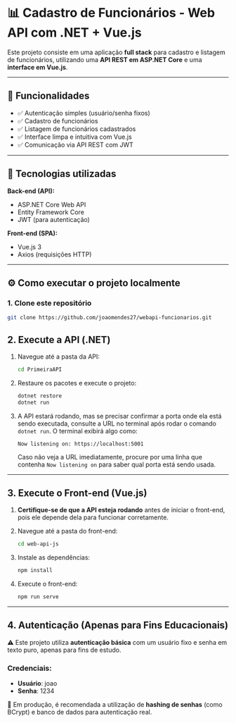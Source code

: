 # 📊 Cadastro de Funcionários - Web API com .NET + Vue.js

Este projeto consiste em uma aplicação **full stack** para cadastro e listagem de funcionários, utilizando uma **API REST em ASP.NET Core** e uma **interface em Vue.js**.

---

## 🚀 Funcionalidades

- ✅ Autenticação simples (usuário/senha fixos)
- ✅ Cadastro de funcionários
- ✅ Listagem de funcionários cadastrados
- ✅ Interface limpa e intuitiva com Vue.js
- ✅ Comunicação via API REST com JWT

---

## 🧰 Tecnologias utilizadas

**Back-end (API):**
- ASP.NET Core Web API
- Entity Framework Core
- JWT (para autenticação)

**Front-end (SPA):**
- Vue.js 3
- Axios (requisições HTTP)

---

## ⚙️ Como executar o projeto localmente

### 1. Clone este repositório

```bash
git clone https://github.com/joaomendes27/webapi-funcionarios.git
```

## 2. Execute a API (.NET)

1. Navegue até a pasta da API:

    ```bash
    cd PrimeiraAPI
    ```

2. Restaure os pacotes e execute o projeto:

    ```bash
    dotnet restore
    dotnet run
    ```

3. A API estará rodando, mas se precisar confirmar a porta onde ela está sendo executada, consulte a URL no terminal após rodar o comando `dotnet run`. O terminal exibirá algo como:

    ```
    Now listening on: https://localhost:5001
    ```

    Caso não veja a URL imediatamente, procure por uma linha que contenha `Now listening on` para saber qual porta está sendo usada.

---

## 3. Execute o Front-end (Vue.js)

1. **Certifique-se de que a API esteja rodando** antes de iniciar o front-end, pois ele depende dela para funcionar corretamente.

2. Navegue até a pasta do front-end:

    ```bash
    cd web-api-js
    ```

3. Instale as dependências:

    ```bash
    npm install
    ```

4. Execute o front-end:

    ```bash
    npm run serve
    ```

---

## 4. Autenticação (Apenas para Fins Educacionais)

⚠️ Este projeto utiliza **autenticação básica** com um usuário fixo e senha em texto puro, apenas para fins de estudo.

### Credenciais:

- **Usuário**: joao
- **Senha**: 1234

🔐 Em produção, é recomendada a utilização de **hashing de senhas** (como BCrypt) e banco de dados para autenticação real.

